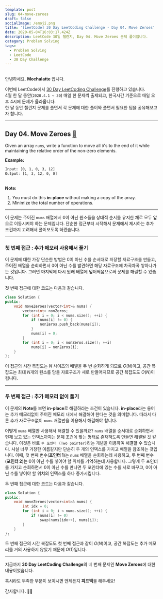 ```yaml
---
template: post
slug: 04-move-zeroes
draft: false
socialImage: /emoji.png
title: '[LeetCode] 30 Day LeetCoding Challenge - Day 04. Move Zeroes'
date: 2020-05-04T16:03:17.424Z
description: LeetCode 30일 챌린지, Day 04. Move Zeroes 문제 풀이입니다.
category: Problem Solving
tags:
  - Problem Solving
  - LeetCode
  - 30 Day Challenge
---
```


\
안녕하세요. **Mochalatte** 입니다.

이번에 LeetCode에서 [30 Day LeetCoding Challenge](https://leetcode.com/explore/featured/card/30-day-leetcoding-challenge/)를 진행하고 있습니다.\
4월 한 달 동안(`2020.4.1 ~ 30`) 매일 한 문제씩 출제되고, 한국시간 기준으로 매일 오후 4시에 문제가 올라옵니다.\
한 달 동안 챌린지 문제를 풀면서 각 문제에 대한 풀이와 풀면서 필요한 팁을 공유해보고자 합니다.

---

## Day 04. Move Zeroes [🔗](https://leetcode.com/explore/featured/card/30-day-leetcoding-challenge/528/week-1/3286/)

Given an array `nums`, write a function to move all `0`'s to the end of it while maintaining the relative order of the non-zero elements.

**Example:**

```bash
Input: [0, 1, 0, 3, 12]
Output: [1, 3, 12, 0, 0]
```

\
**Note:**

1. You must do this **in-place** without making a copy of the array.
2. Minimize the total number of operations.

---

이 문제는 주어진 `nums` 배열에서 $0$이 아닌 원소들을 상대적 순서를 유지한 채로 모두 앞으로 이동시켜야 하는 문제입니다. 단순한 접근부터 시작해서 문제에서 제시하는 추가 조건까지 고려해서 풀어보도록 하겠습니다.

---

### 첫 번째 접근 : 추가 메모리 사용해서 풀기

이 문제에 대한 가장 단순한 방법은 $0$이 아닌 수를 순서대로 저장할 저료구조를 만들고, 주어진 배열을 순회하면서 $0$이 아닌 수를 발견하면 해당 자료구조에 차곡차곡 쌓아나가는 것입니다. 그러면 마지막에 다시 원래 배열에 덮어씌움으로써 문제를 해결할 수 있습니다.

첫 번째 접근에 대한 코드는 다음과 같습니다.

```cpp
class Solution {
public:
    void moveZeroes(vector<int>& nums) {
        vector<int> nonZeros;
        for (int i = 0; i < nums.size(); ++i) {
            if (nums[i] != 0) {
                nonZeros.push_back(nums[i]);
            }
            nums[i] = 0;
        }
        for (int i = 0; i < nonZeros.size(); ++i)
            nums[i] = nonZeros[i];
    }
};
```

이 접근의 시간 복잡도는 $N$ 사이즈의 배열을 두 번 순회하게 되므로 $O(N)$이고, 공간 복잡도는 최대 $N$개의 원소를 담을 자료구조가 새로 만들어지므로 공간 복잡도도 $O(N)$이 됩니다.

---

### 두 번째 접근 : 추가 메모리 없이 풀기

이 문제의 **Note**를 보면 **in-place**로 해결하라는 조건이 있습니다. **in-place**라는 용어는 추가 메모리없이 주어진 메모리 내에서 해결해야 한다는 것을 의미합니다. 따라서 다른 추가 자료구조없이 `nums` 배열만을 이용해서 해결해야 합니다.

어떻게 `nums` 배열만 사용해서 해결할 수 있을까요? `nums` 배열을 순서대로 순회하면서 현재 보고 있는 인덱스까지는 문제 조건에 맞는 형태로 존재하도록 만들면 해결될 것 같습니다. 이것은 바로 `투 포인터 (Two pointer)`라는 개념을 이용하여 해결할 수 있습니다. 사실 너무 거창한 이름같지만 단순히 두 개의 인덱스를 가지고 배열을 참조하는 것입니다. 이때, 첫 번째 변수(**포인터 1**)는 `nums` 배열을 순회하는데 사용하고, 두 번째 변수(**포인터 2**)는 $0$이 아닌 수를 넣어야 할 위치를 기억하는데 사용합니다. 그렇게 두 포인터를 가지고 순회하면서 $0$이 아닌 수를 만나면 두 포인터에 있는 수를 서로 바꾸고, $0$이 아닌 수를 넣어야 할 위치의 인덱스를 하나 증가시킵니다.

두 번째 접근에 대한 코드는 다음과 같습니다.

```cpp
class Solution {
public:
    void moveZeroes(vector<int>& nums) {
        int idx = 0;
        for (int i = 0; i < nums.size(); ++i) {
            if (nums[i] != 0)
                swap(nums[idx++], nums[i]);
        }
    }
};
```

두 번째 접근의 시간 복잡도도 첫 번째 접근과 같이 $O(N)$이고, 공간 복잡도는 추가 메모리를 거의 사용하지 않았기 때문에 $O(1)$입니다.

---

지금까지 **30 Day LeetCoding Challenge**의 네 번째 문제인 **Move Zeroes**에 대한 내용이었습니다.

혹시라도 부족한 부분이 보이시면 언제든지 **피드백**을 해주세요!

감사합니다. 🙇🏻‍
